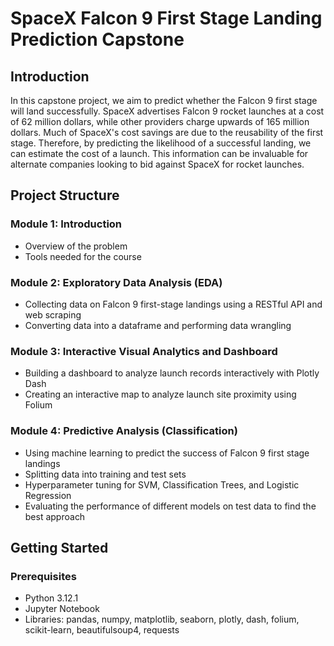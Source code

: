 # SpaceX Falcon 9 First Stage Landing Prediction Capstone

## Introduction

In this capstone project, we aim to predict whether the Falcon 9 first stage will land successfully. SpaceX advertises Falcon 9 rocket launches at a cost of 62 million dollars, while other providers charge upwards of 165 million dollars. Much of SpaceX's cost savings are due to the reusability of the first stage. Therefore, by predicting the likelihood of a successful landing, we can estimate the cost of a launch. This information can be invaluable for alternate companies looking to bid against SpaceX for rocket launches.

## Project Structure

### Module 1: Introduction
- Overview of the problem
- Tools needed for the course

### Module 2: Exploratory Data Analysis (EDA)
- Collecting data on Falcon 9 first-stage landings using a RESTful API and web scraping
- Converting data into a dataframe and performing data wrangling

### Module 3: Interactive Visual Analytics and Dashboard
- Building a dashboard to analyze launch records interactively with Plotly Dash
- Creating an interactive map to analyze launch site proximity using Folium

### Module 4: Predictive Analysis (Classification)
- Using machine learning to predict the success of Falcon 9 first stage landings
- Splitting data into training and test sets
- Hyperparameter tuning for SVM, Classification Trees, and Logistic Regression
- Evaluating the performance of different models on test data to find the best approach

## Getting Started

### Prerequisites
- Python 3.12.1
- Jupyter Notebook
- Libraries: pandas, numpy, matplotlib, seaborn, plotly, dash, folium, scikit-learn, beautifulsoup4, requests
